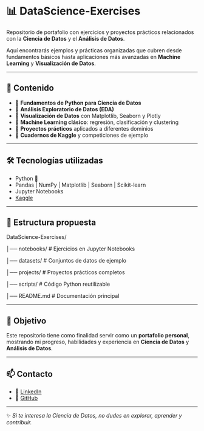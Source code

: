 # 📊 DataScience-Exercises

Repositorio de portafolio con ejercicios y proyectos prácticos relacionados con la **Ciencia de Datos** y el **Análisis de Datos**.  

Aquí encontrarás ejemplos y prácticas organizadas que cubren desde fundamentos básicos hasta aplicaciones más avanzadas en **Machine Learning** y **Visualización de Datos**.

---

## 🚀 Contenido

- 🔹 **Fundamentos de Python para Ciencia de Datos**  
- 🔹 **Análisis Exploratorio de Datos (EDA)**  
- 🔹 **Visualización de Datos** con Matplotlib, Seaborn y Plotly  
- 🔹 **Machine Learning clásico**: regresión, clasificación y clustering  
- 🔹 **Proyectos prácticos** aplicados a diferentes dominios  
- 🔹 **Cuadernos de Kaggle** y competiciones de ejemplo  

---

## 🛠️ Tecnologías utilizadas

- Python 🐍  
- Pandas | NumPy | Matplotlib | Seaborn | Scikit-learn  
- Jupyter Notebooks  
- [Kaggle](https://www.kaggle.com/)  

---

## 📂 Estructura propuesta

DataScience-Exercises/

│── notebooks/ # Ejercicios en Jupyter Notebooks

│── datasets/ # Conjuntos de datos de ejemplo

│── projects/ # Proyectos prácticos completos

│── scripts/ # Código Python reutilizable

│── README.md # Documentación principal



---

## 🌱 Objetivo

Este repositorio tiene como finalidad servir como un **portafolio personal**, mostrando mi progreso, habilidades y experiencia en **Ciencia de Datos** y **Análisis de Datos**.  

---

## 📫 Contacto

- 💼 [LinkedIn](https://www.linkedin.com/in/natalia-beltran-2539a69b/)  
- 🐙 [GitHub](https://github.com/xxnathyxx)  

---

✨ *Si te interesa la Ciencia de Datos, no dudes en explorar, aprender y contribuir.*  
